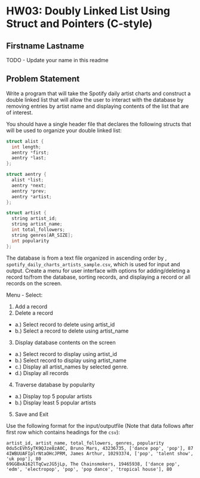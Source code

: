# HW03: Doubly Linked List Using Struct and Pointers (C-style)

## Firstname Lastname

TODO - Update your name in this readme

## Problem Statement

Write a program that will take the Spotify daily artist charts and construct a double linked list that will allow the user to interact with the database by removing entries by artist name and displaying contents of the list that are of interest.

You should have a single header file that declares the following structs that will be used to organize your double linked list:
```c++
struct alist {
  int length;
  aentry *first;
  aentry *last;
};

struct aentry {
  alist *list;
  aentry *next;
  aentry *prev;
  aentry *artist;
};

struct artist {
  string artist_id;
  string artist_name;
  int total_followers;
  string genres[AR_SIZE];
  int popularity
};
```
The database is from a text file organized in ascending order by , `spotify_daily_charts_artists_sample.csv`, which is used for input and output. Create a menu for user interface with options for adding/deleting a record to/from the database, sorting records, and displaying a record or all records on the screen.

Menu - Select:
1. Add a record
2. Delete a record
 * a.) Select record to delete using artist_id
 * b.) Select a record to delete using artist_name
3. Display database contents on the screen
 * a.) Select record to display using artist_id
 * b.) Select record to display using artist_name
 * c.) Display all artist_names by selected genre.
 * d.) Display all records
4. Traverse database by popularity
 * a.) Display top 5 popular artists
 * b.) Display least 5 popular artists
5. Save and Exit

Use the following format for the input/outputfile (Note that data follows after first row which contains headings for the `csv`):
```
artist_id, artist_name, total_followers, genres, popularity
0du5cEVh5yTK9QJze8zA0C, Bruno Mars, 43236735, ['dance pop', 'pop'], 87
4IWBUUAFIplrNtaOHcJPRM, James Arthur, 10293374, ['pop', 'talent show', 'uk pop'], 80
69GGBxA162lTqCwzJG5jLp, The Chainsmokers, 19465938, ['dance pop', 'edm', 'electropop', 'pop', 'pop dance', 'tropical house'], 80
```
